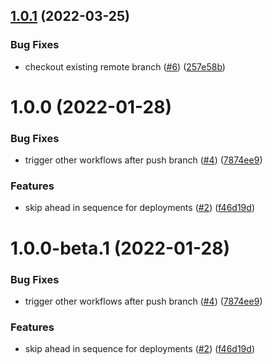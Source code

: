 ## [1.0.1](https://github.com/levibostian/action-promote-semantic-release/compare/v1.0.0...v1.0.1) (2022-03-25)


### Bug Fixes

* checkout existing remote branch ([#6](https://github.com/levibostian/action-promote-semantic-release/issues/6)) ([257e58b](https://github.com/levibostian/action-promote-semantic-release/commit/257e58baea38d7e1162d720a55070825adac3c0d))

# 1.0.0 (2022-01-28)


### Bug Fixes

* trigger other workflows after push branch ([#4](https://github.com/levibostian/action-promote-semantic-release/issues/4)) ([7874ee9](https://github.com/levibostian/action-promote-semantic-release/commit/7874ee9b08196ea9279be0f59d0b032413ac2ad4))


### Features

* skip ahead in sequence for deployments ([#2](https://github.com/levibostian/action-promote-semantic-release/issues/2)) ([f46d19d](https://github.com/levibostian/action-promote-semantic-release/commit/f46d19d6509e36ac39aa9544aa5d0394643ac0c8))

# 1.0.0-beta.1 (2022-01-28)


### Bug Fixes

* trigger other workflows after push branch ([#4](https://github.com/levibostian/action-promote-semantic-release/issues/4)) ([7874ee9](https://github.com/levibostian/action-promote-semantic-release/commit/7874ee9b08196ea9279be0f59d0b032413ac2ad4))


### Features

* skip ahead in sequence for deployments ([#2](https://github.com/levibostian/action-promote-semantic-release/issues/2)) ([f46d19d](https://github.com/levibostian/action-promote-semantic-release/commit/f46d19d6509e36ac39aa9544aa5d0394643ac0c8))
